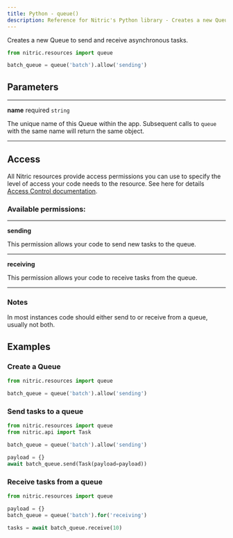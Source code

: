 ```yaml
---
title: Python - queue()
description: Reference for Nitric's Python library - Creates a new Queue to send and receive asynchronous tasks.
---
```


Creates a new Queue to send and receive asynchronous tasks.

```python
from nitric.resources import queue

batch_queue = queue('batch').allow('sending')
```

## Parameters

---

**name** required `string`

The unique name of this Queue within the app. Subsequent calls to `queue` with the same name will return the same object.

---

## Access

All Nitric resources provide access permissions you can use to specify the level of access your code needs to the resource. See here for details [Access Control documentation](../../../../access-control).

### Available permissions:

---

**sending**

This permission allows your code to send new tasks to the queue.

---

**receiving**

This permission allows your code to receive tasks from the queue.

---

### Notes

In most instances code should either send to or receive from a queue, usually not both.

## Examples

### Create a Queue

```python
from nitric.resources import queue

batch_queue = queue('batch').allow('sending')
```

### Send tasks to a queue

```python
from nitric.resources import queue
from nitric.api import Task

batch_queue = queue('batch').allow('sending')

payload = {}
await batch_queue.send(Task(payload=payload))
```

### Receive tasks from a queue

```python
from nitric.resources import queue

payload = {}
batch_queue = queue('batch').for('receiving')

tasks = await batch_queue.receive(10)
```
